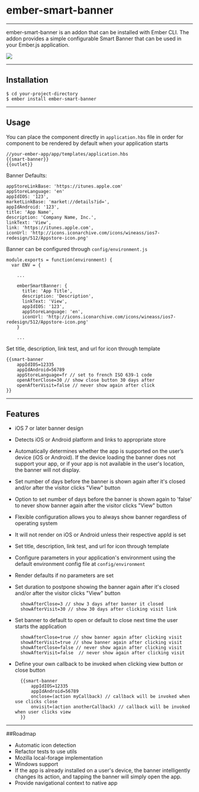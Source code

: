 # ember-smart-banner
----
ember-smart-banner is an addon that can be installed with Ember CLI.  The addon provides a simple configurable Smart Banner that can be used in your Ember.js application.

![](https://cloud.githubusercontent.com/assets/8213268/15367544/78b4072a-1cde-11e6-8a96-6849c23f411d.png)

----
## Installation
    $ cd your-project-directory
    $ ember install ember-smart-banner

----
## Usage
You can place the component directly in ```application.hbs``` file in order for component to be rendered by default when your application starts

    //your-ember-app/app/templates/application.hbs
    {{smart-banner}}
    {{outlet}}

Banner Defaults:

    appStoreLinkBase: 'https://itunes.apple.com'
    appStoreLanguage: 'en'
    appIdIOS: '123',
    marketLinkBase: 'market://details?id=',
    appIdAndroid: '123',
    title: 'App Name',
    description: 'Company Name, Inc.',
    linkText: 'View',
    link: 'https://itunes.apple.com',
    iconUrl: 'http://icons.iconarchive.com/icons/wineass/ios7-redesign/512/Appstore-icon.png'

Banner can be configured through ```config/environment.js```

    module.exports = function(environment) {
      var ENV = {

        ...

        emberSmartBanner: {
          title: 'App Title',
          description: 'Description',
          linkText: 'View',
          appIdIOS: '123',
          appStoreLanguage: 'en',
          iconUrl: 'http://icons.iconarchive.com/icons/wineass/ios7-redesign/512/Appstore-icon.png'
        }

        ...

Set title, description, link test, and url for icon through template

    {{smart-banner
        appIdIOS=12335
        appIdAndroid=56789
        appStoreLanguage=fr // set to french ISO 639-1 code
        openAfterClose=30 // show close button 30 days after
        openAfterVisit=false // never show again after click
    }}
----
## Features
* iOS 7 or later banner design
* Detects iOS or Android platform and links to appropriate store
* Automatically determines whether the app is supported on the user’s device (iOS or Android). If the device loading the banner does not support your app, or if your app is not available in the user's location, the banner will not display.
* Set number of days before the banner is shown again after it's closed and/or after the visitor clicks "View" button
* Option to set number of days before the banner is shown again to 'false' to never show banner again after the visitor clicks "View" button
* Flexible configuration allows you to always show banner regardless of operating system
* It will not render on iOS or Android unless their respective appId is set
* Set title, description, link test, and url for icon through template
* Configure parameters in your application's environment using the default environment config file at ```config/environment```
* Render defaults if no parameters are set
* Set duration to postpone showing the banner again after it's closed and/or after the visitor clicks "View" button


        showAfterClose=3 // show 3 days after banner it closed
        showAfterVisit=30 // show 30 days after clicking visit link

* Set banner to default to open or default to close next time the user starts the application


        showAfterClose=true // show banner again after clicking visit
        showAfterVisit=true // show banner again after clicking visit
        showAfterClose=false // never show again after clicking visit
        showAfterVisit=false  // never show again after clicking visit

* Define your own callback to be invoked when clicking view button or close button

        {{smart-banner
            appIdIOS=12335
            appIdAndroid=56789
            onclose=(action myCallback) // callback will be invoked when use clicks close
            onvisit=(action anotherCallback) // callback will be invoked when user clicks view
        }}


----
##Roadmap
* Automatic icon detection
* Refactor tests to use utils
* Mozilla local-forage implementation
* Windows support
* If the app is already installed on a user's device, the banner intelligently changes its action, and tapping the banner will simply open the app.
* Provide navigational context to native app
